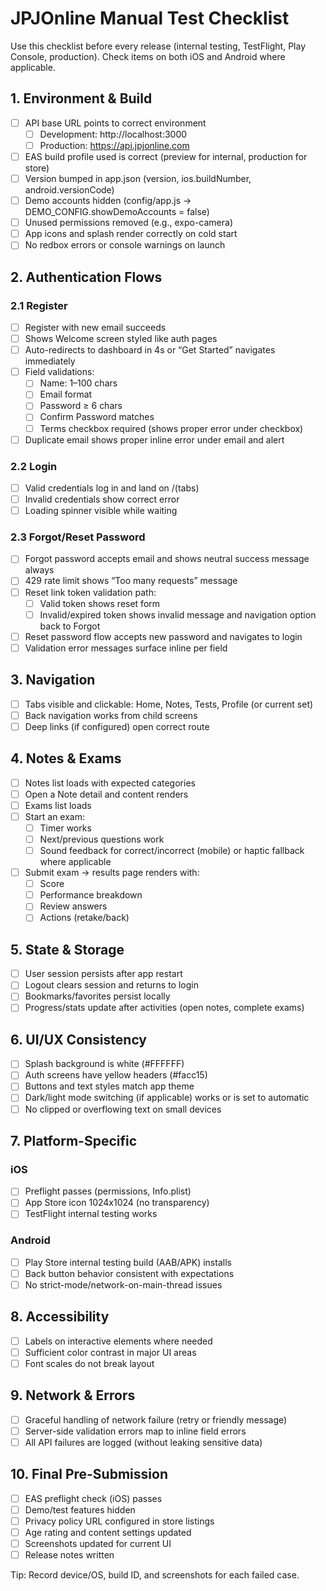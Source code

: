 # JPJOnline Manual Test Checklist

Use this checklist before every release (internal testing, TestFlight, Play Console, production). Check items on both iOS and Android where applicable.

## 1. Environment & Build

- [ ] API base URL points to correct environment
  - [ ] Development: http://localhost:3000
  - [ ] Production: https://api.jpjonline.com
- [ ] EAS build profile used is correct (preview for internal, production for store)
- [ ] Version bumped in app.json (version, ios.buildNumber, android.versionCode)
- [ ] Demo accounts hidden (config/app.js → DEMO_CONFIG.showDemoAccounts = false)
- [ ] Unused permissions removed (e.g., expo-camera)
- [ ] App icons and splash render correctly on cold start
- [ ] No redbox errors or console warnings on launch

## 2. Authentication Flows

### 2.1 Register
- [ ] Register with new email succeeds
- [ ] Shows Welcome screen styled like auth pages
- [ ] Auto-redirects to dashboard in 4s or “Get Started” navigates immediately
- [ ] Field validations:
  - [ ] Name: 1–100 chars
  - [ ] Email format
  - [ ] Password ≥ 6 chars
  - [ ] Confirm Password matches
  - [ ] Terms checkbox required (shows proper error under checkbox)
- [ ] Duplicate email shows proper inline error under email and alert

### 2.2 Login
- [ ] Valid credentials log in and land on /(tabs)
- [ ] Invalid credentials show correct error
- [ ] Loading spinner visible while waiting

### 2.3 Forgot/Reset Password
- [ ] Forgot password accepts email and shows neutral success message always
- [ ] 429 rate limit shows “Too many requests” message
- [ ] Reset link token validation path:
  - [ ] Valid token shows reset form
  - [ ] Invalid/expired token shows invalid message and navigation option back to Forgot
- [ ] Reset password flow accepts new password and navigates to login
- [ ] Validation error messages surface inline per field

## 3. Navigation

- [ ] Tabs visible and clickable: Home, Notes, Tests, Profile (or current set)
- [ ] Back navigation works from child screens
- [ ] Deep links (if configured) open correct route

## 4. Notes & Exams

- [ ] Notes list loads with expected categories
- [ ] Open a Note detail and content renders
- [ ] Exams list loads
- [ ] Start an exam:
  - [ ] Timer works
  - [ ] Next/previous questions work
  - [ ] Sound feedback for correct/incorrect (mobile) or haptic fallback where applicable
- [ ] Submit exam → results page renders with:
  - [ ] Score
  - [ ] Performance breakdown
  - [ ] Review answers
  - [ ] Actions (retake/back)

## 5. State & Storage

- [ ] User session persists after app restart
- [ ] Logout clears session and returns to login
- [ ] Bookmarks/favorites persist locally
- [ ] Progress/stats update after activities (open notes, complete exams)

## 6. UI/UX Consistency

- [ ] Splash background is white (#FFFFFF)
- [ ] Auth screens have yellow headers (#facc15)
- [ ] Buttons and text styles match app theme
- [ ] Dark/light mode switching (if applicable) works or is set to automatic
- [ ] No clipped or overflowing text on small devices

## 7. Platform-Specific

### iOS
- [ ] Preflight passes (permissions, Info.plist)
- [ ] App Store icon 1024x1024 (no transparency)
- [ ] TestFlight internal testing works

### Android
- [ ] Play Store internal testing build (AAB/APK) installs
- [ ] Back button behavior consistent with expectations
- [ ] No strict-mode/network-on-main-thread issues

## 8. Accessibility

- [ ] Labels on interactive elements where needed
- [ ] Sufficient color contrast in major UI areas
- [ ] Font scales do not break layout

## 9. Network & Errors

- [ ] Graceful handling of network failure (retry or friendly message)
- [ ] Server-side validation errors map to inline field errors
- [ ] All API failures are logged (without leaking sensitive data)

## 10. Final Pre-Submission

- [ ] EAS preflight check (iOS) passes
- [ ] Demo/test features hidden
- [ ] Privacy policy URL configured in store listings
- [ ] Age rating and content settings updated
- [ ] Screenshots updated for current UI
- [ ] Release notes written

Tip: Record device/OS, build ID, and screenshots for each failed case.